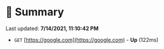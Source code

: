 # 📖 Summary
Last updated: **7/14/2021, 11:10:42 PM**

- `GET` [https://google.com](https://google.com) - **Up** (122ms)
